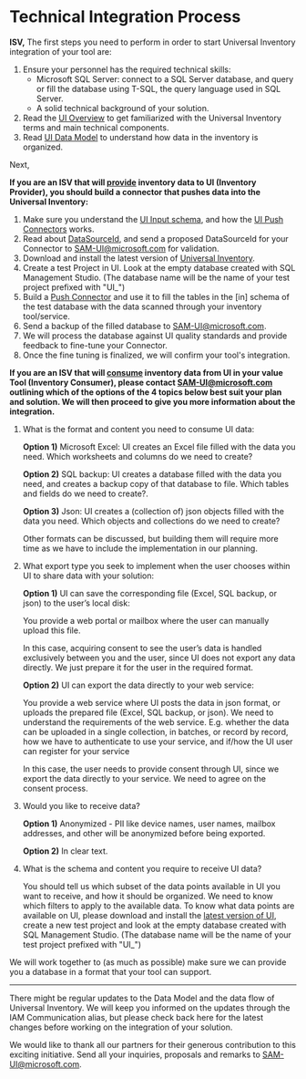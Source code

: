 # Technical Integration Process

**ISV,**
The first steps you need to perform in order to start Universal Inventory integration of your tool are:

1. Ensure your personnel has the required technical skills:
   - Microsoft SQL Server: connect to a SQL Server database, and query or fill the database using T-SQL, the query language used in SQL Server.
   - A solid technical background of your solution.
2. Read the [UI Overview](universal-inventory/Overview.md) to get familiarized with the Universal Inventory terms and main technical components.
3. Read [UI Data Model](UI_Data_Model.md)​ to understand how data in the inventory is organized.​

​Next,

**If you are an ISV that will <ins>provide</ins> inventory data to UI (Inventory Provider), you should build a connector that pushes data into the Universal Inventory:**

1. Make sure you understand the [UI Input schema](The_Input_Schema.md), and how the [UI Push Connectors](Push_Connectors.md)​ works.
2. Read about [DataSourceId](The_Input_Schema.md#markdown-header-dataSourceId), and send a proposed DataSourceId​ for your Connector to SAM-UI@microsoft.com for validation.
3. Download and install the latest version of [Universal Inventory](https://aka.ms/DownloadUI).
4. Create a test Project in UI. Look at the empty database created with SQL Management Studio. (The database name will be the name of your test project prefixed with "UI_")
5. Build a [Push Connector](Push_Connectors.md) and use it to fill the tables in the [in] schema of the test database with the data scanned through your inventory tool/service.
6. Send a backup of the filled database to SAM-UI@microsoft.com.
7. We will process the database against ​UI quality standards and provide feedback to fine-tune your Connector.
8. Once the fine tuning is finalized, we will confirm your tool's integration.

**If you are an ISV that will <ins>consume</ins> inventory data from UI in your value Tool (Inventory Consumer), please contact SAM-UI@microsoft.com outlining which of the options of the 4 topics below best suit your plan and solution. We will then proceed to give you more information about the integration.**

1. What is the format and content you need to consume UI data:  

   **Option 1)** Microsoft Excel: UI creates an Excel file filled with the data you need. Which worksheets and columns do we need to create?

   **Option 2)** SQL backup: UI creates a database filled with the data you need, and creates a backup copy of that database to file. Which tables and fields do we need to create?.

   **Option 3)** Json: UI creates a (collection of) json objects filled with the data you need. Which objects and collections do we need to create?

   Other formats can be discussed, but building them will require more time as we have to include the implementation in our planning.

2. What export type you seek to implement when the user chooses within UI to share data with your solution:

   **Option 1)** UI can save the corresponding file (Excel, SQL backup, or json) to the user’s local disk:  

     You provide a web portal or mailbox where the user can manually upload    this file.  

    In this case, acquiring consent to see the user’s data is handled exclusively between you and the user, since UI does not export any data directly. We just prepare it for the user in the required format.  

    **Option 2)** UI can export the data directly to your web service:  
  
    You provide a web service where UI posts the data in json format, or uploads the prepared file (Excel, SQL backup, or json). We need to understand the requirements of the web service. E.g. whether the data can be uploaded in a single collection, in batches, or record by record, how we have to authenticate to use your service, and if/how the UI user can register for your service  

    In this case, the user needs to provide consent through UI, since we export the data directly to your service. We need to agree on the consent process.
3. Would you like to receive data?  

   **Option 1)** Anonymized - PII like device names, user names, mailbox addresses, and other will be anonymized before being exported.  

   **Option 2)** In clear text.
4. What is the schema and content you require to receive UI data?  

   You should tell us which subset of the data points available in UI you want to receive, and how it should be organized. We need to know which filters to apply to the available data. To know what data points are available on UI, please download and install the [latest version of UI](https://aka.ms/DownloadUI), create a new test project and look at the empty database created with SQL Management Studio. (The database name will be the name of your test project prefixed with "UI_")

  We will  work together to (as much as possible) make sure we can provide you a database in a format that your tool can support.

____
T​here might be regular updates to the Data Model and the data flow of Universal Inventory. We will keep you informed on the updates through the IAM Communication alias, but please check back here for the latest changes before working on the integration of your solution. 

We would like to thank all our partners for their generous contribution to this exciting initiative. Send all your inquiries, proposals and remarks to SAM-UI@microsoft.com​​.